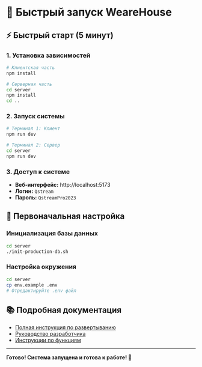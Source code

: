 # 🚀 Быстрый запуск WeareHouse

## ⚡ Быстрый старт (5 минут)

### 1. Установка зависимостей
```bash
# Клиентская часть
npm install

# Серверная часть
cd server
npm install
cd ..
```

### 2. Запуск системы
```bash
# Терминал 1: Клиент
npm run dev

# Терминал 2: Сервер
cd server
npm run dev
```

### 3. Доступ к системе
- **Веб-интерфейс:** http://localhost:5173
- **Логин:** `Qstream`
- **Пароль:** `QstreamPro2023`

## 🔧 Первоначальная настройка

### Инициализация базы данных
```bash
cd server
./init-production-db.sh
```

### Настройка окружения
```bash
cd server
cp env.example .env
# Отредактируйте .env файл
```

## 📚 Подробная документация

- [Полная инструкция по развертыванию](PRODUCTION_SETUP.md)
- [Руководство разработчика](DEVELOPER_INTEGRATION.md)
- [Инструкции по функциям](PDF_EXPORT_FEATURE.md)

---

**Готово! Система запущена и готова к работе! 🎉**
